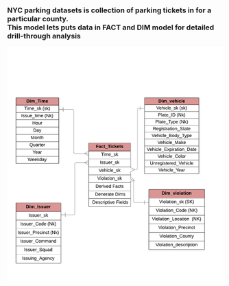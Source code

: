 ### NYC parking datasets is collection of parking tickets in for a particular county. <br> This model lets puts data in FACT and DIM model for detailed drill-through analysis 
![ER Model](NYCData_ER-model.png)
